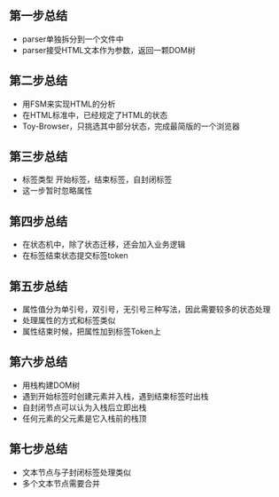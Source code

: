 ## 第一步总结
  - parser单独拆分到一个文件中
  - parser接受HTML文本作为参数，返回一颗DOM树

## 第二步总结
  - 用FSM来实现HTML的分析
  - 在HTML标准中，已经规定了HTML的状态
  - Toy-Browser，只挑选其中部分状态，完成最简版的一个浏览器

## 第三步总结
  - 标签类型 开始标签，结束标签，自封闭标签
  - 这一步暂时忽略属性

## 第四步总结
  - 在状态机中，除了状态迁移，还会加入业务逻辑
  - 在标签结束状态提交标签token

## 第五步总结
  - 属性值分为单引号，双引号，无引号三种写法，因此需要较多的状态处理
  - 处理属性的方式和标签类似
  - 属性结束时候，把属性加到标签Token上

## 第六步总结
  - 用栈构建DOM树
  - 遇到开始标签时创建元素并入栈，遇到结束标签时出栈
  - 自封闭节点可以认为入栈后立即出栈
  - 任何元素的父元素是它入栈前的栈顶

## 第七步总结
  - 文本节点与子封闭标签处理类似
  - 多个文本节点需要合并